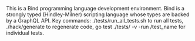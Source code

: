 This is a Bind programming language development environment. Bind is a strongly typed (Hindley-Milner) scripting language whose types are backed by a GraphQL API. Key commands: ./tests/run_all_tests.sh to run all tests, ./hack/generate to regenerate code, go test ./tests/ -v -run /test_name for individual tests.